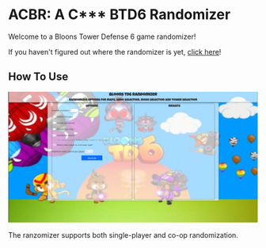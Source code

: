 # ACBR: A C*** BTD6 Randomizer

Welcome to a Bloons Tower Defense 6 game randomizer!

If you haven't figured out where the randomizer is yet, [click here](https://maquarocket.github.io/btd6randomizer/ "whysnakes and maquarocket present ACBR: A C*** BTD6 Randomizer")!

## How To Use

![Image of the Bloons Tower Defense 6 Randomizer](./docs/app_screenshot.png?raw=true "App Screenshot")

The ranzomizer supports both single-player and co-op randomization.

